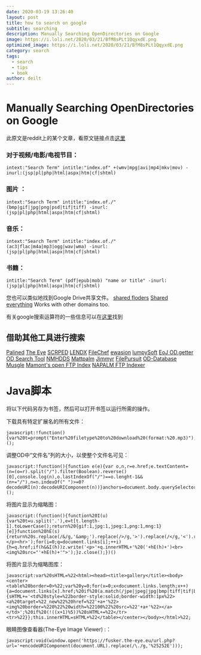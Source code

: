 ```yaml
---
date: 2020-03-19 13:26:40
layout: post
title: how to search on google 
subtitle: searching 
description: Manually Searching OpenDirectories on Google
image: https://i.loli.net/2020/03/21/BfM8sPLt1QqyxdE.png
optimized_image: https://i.loli.net/2020/03/21/BfM8sPLt1QqyxdE.png
category: search
tags:
  - search
  - tips
  - book
author: deilt
---
```


# Manually Searching OpenDirectories on Google

此原文是reddit上的某个文章，看原文链接点击[这里](https://www.reddit.com/r/opendirectories/comments/933pzm/all_resources_i_know_related_to_open_directories/)

### 对于视频/电影/电视节目：

```
intext:"Search Term" intitle:"index.of" +(wmv|mpg|avi|mp4|mkv|mov) -inurl:(jsp|pl|php|html|aspx|htm|cf|shtml)
```

### 图片 ：

```
intext:"Search Term" intitle:"index.of./" (bmp|gif|jpg|png|psd|tif|tiff) -inurl:(jsp|pl|php|html|aspx|htm|cf|shtml)
```

### 音乐：

```
intext:"Search Term" intitle:"index.of./" (ac3|flac|m4a|mp3|ogg|wav|wma) -inurl:(jsp|pl|php|html|aspx|htm|cf|shtml)
```

### 书籍：

```
intitle:"Search Term" (pdf|epub|mob) "name or title" -inurl:(jsp|pl|php|html|aspx|htm|cf|shtml)
```

您也可以类似地找到Google Drive共享文件。
[shared floders](https://www.google.com/search?q=site%3Adrive.google.com+%2B%22drive%2Ffolders%22)
[Shared everything](https://www.google.com/search?q=site%3Adrive.google.com)
Works with other domains too.

有关google搜索运算符的一些信息可以在[这里](https://web.archive.org/web/20180729112702/https://moz.com/learn/seo/search-operators)找到

## 借助其他工具进行搜索
[Palined](http://palined.com/search/)
[The Eye](https://cgs.the-eye.eu/)
[SCRPED](http://scrped.com/)
[LENDX](http://lendx.org/)
[FileChef](http://www.filechef.com/)
[ewasion](https://ewasion.github.io/opendirectory-finder/)
[lumpySoft](https://lumpysoft.com/)
[EoJ OD.getter](https://www.eyeofjustice.com/od/)
[OD Search Tool](https://opendirsearch.abifog.com/)
[NMHDDS](https://doyou.needmorehdd.space/)
[Mattpalm](https://mattpalm.com/search/)
[Jimmyr](http://www.jimmyr.com/mp3_search.php)
[FilePursuit](https://filepursuit.com/)
[OD-Database](https://od-db.the-eye.eu/)
[Musgle](http://musgle.com/)
[Mamont's open FTP Index](http://www.mmnt.net/)
[NAPALM FTP Indexer](https://www.searchftps.net/)


# Java脚本
将以下代码另存为书签，然后可以打开书签以运行所需的操作。

下载具有特定扩展名的所有文件：

```
javascript:!function(){var%20t=prompt("Enter%20filetype%20to%20download%20(format:%20.mp3)");if(null!==t)for(var%20e=document.querySelectorAll('[href$="'+t+'"]'),o=0;o<e.length;o++)e[o].setAttribute("download",""),e[o].click();else%20alert("No%20format")}();
```

调整OD中“文件名”列的大小，以使整个文件名可见：

```
javascript:!function(){function e(e){var o,n,r=e.href;e.textContent=(n=(o=r).split("/").filter(Boolean).reverse()[0],console.log(n),o.lastIndexOf("/")==o.lenght-1&&(n+="/"),n=n.indexOf(" ")>=0?decodeURI(n):decodeURIComponent(n))}anchors=document.body.querySelectorAll("a"),anchors=Array.from(anchors).slice(1),anchors.map(e)}();
```

将图片显示为缩略图：

```
javascript:(function(){function%20I(u){var%20t=u.split('.'),e=t[t.length-1].toLowerCase();return%20{gif:1,jpg:1,jpeg:1,png:1,mng:1}[e]}function%20hE(s){return%20s.replace(/&/g,'&amp;').replace(/>/g,'>').replace(/</g,'<').replace(/"/g,'&quot;');}var%20q,h,i,z=open().document;z.write('<p>Images%20linked%20to%20by%20'+hE(location.href)+':</p><hr>');for(i=0;q=document.links[i];++i){h=q.href;if(h&&I(h))z.write('<p>'+q.innerHTML+'%20('+hE(h)+')<br><img%20src="'+hE(h)+'">');}z.close();})()
```

将图片显示为缩略图库：

```
javascript:var%20sHTML=%22<html><head><title>gallery</title><body><center><table%20border=0>%22;var%20y=0;for(x=0;x<document.links.length;x++){a=document.links[x].href;%20if%20(a.match(/jpe|jpeg|jpg|bmp|tiff|tif|bmp|gif|png/i)){sHTML+='<td%20style=%22border-style:solid;border-width:1px%22><a%20target=%22_new%22%20href=%22'+a+'%22><img%20border=%220%22%20width=%22100%22%20src=%22'+a+'%22></a></td>';%20if%20(!((x+1)%5))%20sHTML+=%22</tr><tr>%22}};this.innerHTML=sHTML+%22</table></center></body></html>%22;
```

眼睛图像查看器(The-Eye Image Viewer) :：

```
javascript:void(window.open('https://fusker.the-eye.eu/url.php?url='+encodeURIComponent(document.URL).replace(/\./g,'%25252E')));
```